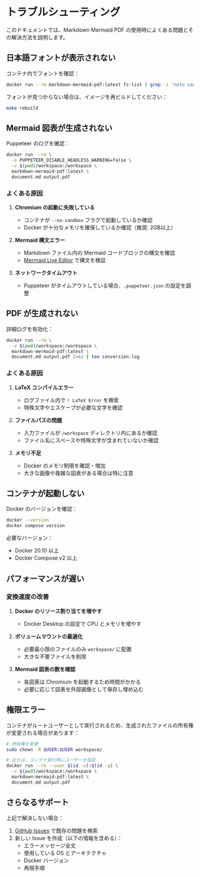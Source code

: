 # トラブルシューティング

このドキュメントでは、Markdown Mermaid PDF の使用時によくある問題とその解決方法を説明します。

## 日本語フォントが表示されない

コンテナ内でフォントを確認：

```bash
docker run --rm markdown-mermaid-pdf:latest fc-list | grep -i "noto sans cjk jp"
```

フォントが見つからない場合は、イメージを再ビルドしてください：

```bash
make rebuild
```

## Mermaid 図表が生成されない

Puppeteer のログを確認：

```bash
docker run --rm \
  -e PUPPETEER_DISABLE_HEADLESS_WARNING=false \
  -v $(pwd)/workspace:/workspace \
  markdown-mermaid-pdf:latest \
  document.md output.pdf
```

### よくある原因

1. **Chromium の起動に失敗している**
   - コンテナが `--no-sandbox` フラグで起動しているか確認
   - Docker が十分なメモリを確保しているか確認（推奨: 2GB以上）

2. **Mermaid 構文エラー**
   - Markdown ファイル内の Mermaid コードブロックの構文を確認
   - [Mermaid Live Editor](https://mermaid.live/) で構文を検証

3. **ネットワークタイムアウト**
   - Puppeteer がタイムアウトしている場合、`.puppeteer.json` の設定を調整

## PDF が生成されない

詳細ログを有効化：

```bash
docker run --rm \
  -v $(pwd)/workspace:/workspace \
  markdown-mermaid-pdf:latest \
  document.md output.pdf 2>&1 | tee conversion.log
```

### よくある原因

1. **LaTeX コンパイルエラー**
   - ログファイル内で `! LaTeX Error` を検索
   - 特殊文字やエスケープが必要な文字を確認

2. **ファイルパスの問題**
   - 入力ファイルが `/workspace` ディレクトリ内にあるか確認
   - ファイル名にスペースや特殊文字が含まれていないか確認

3. **メモリ不足**
   - Docker のメモリ制限を確認・増加
   - 大きな画像や複雑な図表がある場合は特に注意

## コンテナが起動しない

Docker のバージョンを確認：

```bash
docker --version
docker compose version
```

必要なバージョン：

- Docker 20.10 以上
- Docker Compose v2 以上

## パフォーマンスが遅い

### 変換速度の改善

1. **Docker のリソース割り当てを増やす**
   - Docker Desktop の設定で CPU とメモリを増やす

2. **ボリュームマウントの最適化**
   - 必要最小限のファイルのみ `workspace/` に配置
   - 大きな不要ファイルを削除

3. **Mermaid 図表の数を確認**
   - 各図表は Chromium を起動するため時間がかかる
   - 必要に応じて図表を外部画像として保存し埋め込む

## 権限エラー

コンテナがルートユーザーとして実行されるため、生成されたファイルの所有権が変更される場合があります：

```bash
# 所有権を変更
sudo chown -R $USER:$USER workspace/

# または、コンテナ実行時にユーザーを指定
docker run --rm --user $(id -u):$(id -g) \
  -v $(pwd)/workspace:/workspace \
  markdown-mermaid-pdf:latest \
  document.md output.pdf
```

## さらなるサポート

上記で解決しない場合：

1. [GitHub Issues](https://github.com/your-repo/issues) で既存の問題を検索
2. 新しい Issue を作成（以下の情報を含める）：
   - エラーメッセージ全文
   - 使用している OS とアーキテクチャ
   - Docker バージョン
   - 再現手順
